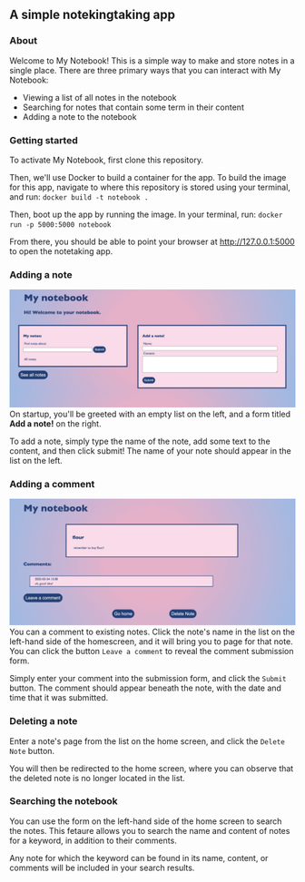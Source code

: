 ## A simple notekingtaking app

### About
Welcome to My Notebook! This is a simple way to make and store notes in a single place. There are three primary ways that you can interact with My Notebook:
- Viewing a list of all notes in the notebook
- Searching for notes that contain some term in their content
- Adding a note to the notebook

### Getting started
To activate My Notebook, first clone this repository. 

Then, we'll use Docker to build a container for the app. To build the image for this app, navigate to where this repository is stored using your terminal, and run:
`docker build -t notebook .`

Then, boot up the app by running the image. In your terminal, run:
`docker run -p 5000:5000 notebook`

From there, you should be able to point your browser at http://127.0.0.1:5000 to open the notetaking app. 

### Adding a note
![View of the notebook's home screen](images/home.png)
On startup, you'll be greeted with an empty list on the left, and a form titled **Add a note!** on the right. 

To add a note, simply type the name of the note, add some text to the content, and then click submit! The name of your note should appear in the list on the left. 

### Adding a comment
![View of a note with a single comment added below](images/comment.png)
You can a comment to existing notes. Click the note's name in the list on the left-hand side of the homescreen, and it will bring you to page for that note. You can click the button `Leave a comment` to reveal the comment submission form. 

Simply enter your comment into the submission form, and click the `Submit` button. The comment should appear beneath the note, with the date and time that it was submitted. 

### Deleting a note
Enter a note's page from the list on the home screen, and click the `Delete Note` button. 

You will then be redirected to the home screen, where you can observe that the deleted note is no longer located in the list.

### Searching the notebook
You can use the form on the left-hand side of the home screen to search the notes. This fetaure allows you to search the name and content of notes for a keyword, in addition to their comments. 

Any note for which the keyword can be found in its name, content, or comments will be included in your search results. 